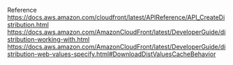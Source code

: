 

Reference
https://docs.aws.amazon.com/cloudfront/latest/APIReference/API_CreateDistribution.html
https://docs.aws.amazon.com/AmazonCloudFront/latest/DeveloperGuide/distribution-working-with.html
https://docs.aws.amazon.com/AmazonCloudFront/latest/DeveloperGuide/distribution-web-values-specify.html#DownloadDistValuesCacheBehavior